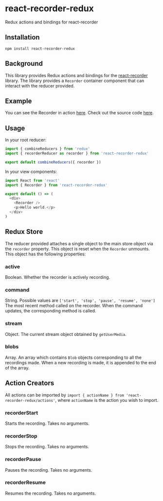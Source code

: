 # react-recorder-redux
Redux actions and bindings for react-recorder

## Installation

`npm install react-recorder-redux`

## Background

This library provides Redux actions and bindings for the [react-recorder](https://github.com/agrasley/react-recorder) library. The library provides a `Recorder` container component that can interact with the reducer provided.

## Example

You can see the Recorder in action [here](https://agrasley.github.io/react-audio-example/). Check out the source code [here](https://github.com/agrasley/react-audio-example).

## Usage

In your root reducer:

```js
import { combineReducers } from 'redux'
import { recorderReducer as recorder } from 'react-recorder-redux'

export default combineReducers({ recorder })
```

In your view components:

```js
import React from 'react'
import { Recorder } from 'react-recorder-redux'

export default () => (
  <div>
    <Recorder />
    <p>Hello world.</p>
  </div>
)
```

## Redux Store

The reducer provided attaches a single object to the main store object via the `recorder` property. This object is reset when the `Recorder` unmounts. This object has the following properties:

### active

Boolean. Whether the recorder is actively recording.

### command

String. Possible values are `['start', 'stop', 'pause', 'resume', 'none']` The most recent method called on the recorder. When the command updates, the corresponding method is called.

### stream

Object. The current stream object obtained by `getUserMedia`.

### blobs

Array. An array which contains `Blob` objects corresponding to all the recordings made. When a new recording is made, it is appended to the end of the array.

## Action Creators

All actions can be imported by `import { actionName } from 'react-recorder-redux/actions'`, where `actionName` is the action you wish to import.

### recorderStart

Starts the recording. Takes no arguments.

### recorderStop

Stops the recording. Takes no arguments.

### recorderPause

Pauses the recording. Takes no arguments.

### recorderResume

Resumes the recording. Takes no arguments.
